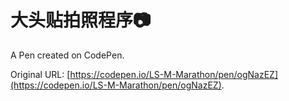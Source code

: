 # 大头贴拍照程序📷

A Pen created on CodePen.

Original URL: [https://codepen.io/LS-M-Marathon/pen/ogNazEZ](https://codepen.io/LS-M-Marathon/pen/ogNazEZ).

